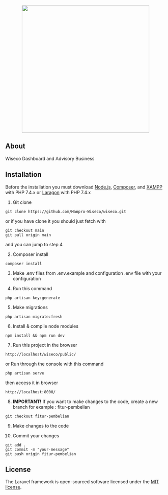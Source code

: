 <p align="center"><a href="https://laravel.com" target="_blank"><img src="https://raw.githubusercontent.com/laravel/art/main/logo-lockup/5%20SVG/2%20CMYK/1%20Full%20Color/laravel-logolockup-cmyk-red.svg" width="400"></a></p>

## About

Wiseco Dashboard and Advisory Business

## Installation

Before the installation you must download [Node.js](https://nodejs.org/en/download/), [Composer](https://getcomposer.org/Composer-Setup.exe), and [XAMPP](https://www.apachefriends.org/xampp-files/7.4.27/xampp-windows-x64-7.4.27-2-VC15-installer.exe) with PHP 7.4.x or [Laragon](https://github.com/leokhoa/laragon/releases/download/5.0.0/laragon-wamp.exe) with PHP 7.4.x

1. Git clone

```shell
git clone https://github.com/Manpro-Wiseco/wiseco.git
```

or if you have clone it you should just fetch with

```shell
git checkout main
git pull origin main
```

and you can jump to step 4

2. Composer install

```shell
composer install
```

3. Make .env files from .env.example and configuration .env file with your configuration

4. Run this command

```shell
php artisan key:generate
```

5. Make migrations

```shell
php artisan migrate:fresh
```

6. Install & compile node modules

```shell
npm install && npm run dev
```

7. Run this project in the browser

```shell
http://localhost/wiseco/public/
```

or
Run through the console with this command

```shell
php artisan serve
```

then access it in browser

```shell
http://localhost:8000/
```

8. **IMPORTANT!** If you want to make changes to the code, create a new branch for example : fitur-pembelian

```shell
git checkout fitur-pembelian
```

9. Make changes to the code

10. Commit your changes

```shell
git add .
git commit -m "your-message"
git push origin fitur-pembelian
```

## License

The Laravel framework is open-sourced software licensed under the [MIT license](https://opensource.org/licenses/MIT).
